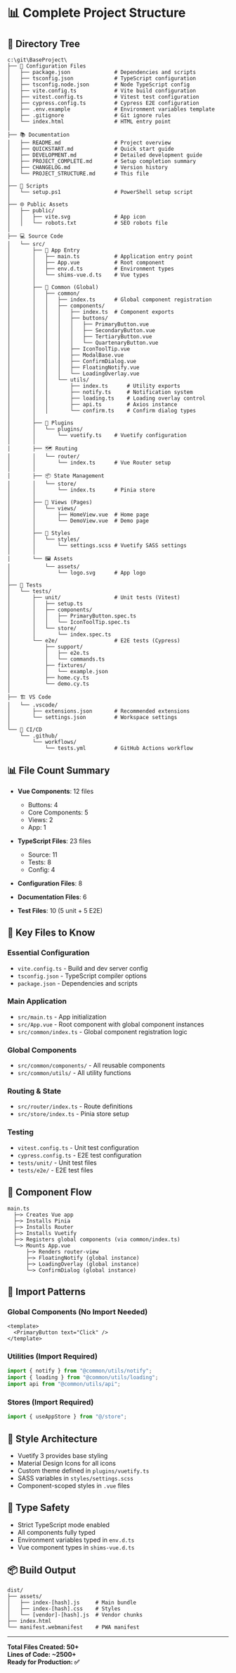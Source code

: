 # 📊 Complete Project Structure

## 📁 Directory Tree

```
c:\git\BaseProject\
├── 📄 Configuration Files
│   ├── package.json              # Dependencies and scripts
│   ├── tsconfig.json             # TypeScript configuration
│   ├── tsconfig.node.json        # Node TypeScript config
│   ├── vite.config.ts            # Vite build configuration
│   ├── vitest.config.ts          # Vitest test configuration
│   ├── cypress.config.ts         # Cypress E2E configuration
│   ├── .env.example              # Environment variables template
│   ├── .gitignore                # Git ignore rules
│   └── index.html                # HTML entry point
│
├── 📚 Documentation
│   ├── README.md                 # Project overview
│   ├── QUICKSTART.md             # Quick start guide
│   ├── DEVELOPMENT.md            # Detailed development guide
│   ├── PROJECT_COMPLETE.md       # Setup completion summary
│   ├── CHANGELOG.md              # Version history
│   └── PROJECT_STRUCTURE.md      # This file
│
├── 🔧 Scripts
│   └── setup.ps1                 # PowerShell setup script
│
├── 🌐 Public Assets
│   ├── public/
│   │   ├── vite.svg              # App icon
│   │   └── robots.txt            # SEO robots file
│
├── 💻 Source Code
│   └── src/
│       ├── 🎨 App Entry
│       │   ├── main.ts           # Application entry point
│       │   ├── App.vue           # Root component
│       │   ├── env.d.ts          # Environment types
│       │   └── shims-vue.d.ts    # Vue types
│       │
│       ├── 🧩 Common (Global)
│       │   ├── common/
│       │   │   ├── index.ts      # Global component registration
│       │   │   ├── components/
│       │   │   │   ├── index.ts  # Component exports
│       │   │   │   ├── buttons/
│       │   │   │   │   ├── PrimaryButton.vue
│       │   │   │   │   ├── SecondaryButton.vue
│       │   │   │   │   ├── TertiaryButton.vue
│       │   │   │   │   └── QuartenaryButton.vue
│       │   │   │   ├── IconToolTip.vue
│       │   │   │   ├── ModalBase.vue
│       │   │   │   ├── ConfirmDialog.vue
│       │   │   │   ├── FloatingNotify.vue
│       │   │   │   └── LoadingOverlay.vue
│       │   │   └── utils/
│       │   │       ├── index.ts      # Utility exports
│       │   │       ├── notify.ts     # Notification system
│       │   │       ├── loading.ts    # Loading overlay control
│       │   │       ├── api.ts        # Axios instance
│       │   │       └── confirm.ts    # Confirm dialog types
│       │
│       ├── 🔌 Plugins
│       │   └── plugins/
│       │       └── vuetify.ts    # Vuetify configuration
│       │
│       ├── 🗺️ Routing
│       │   └── router/
│       │       └── index.ts      # Vue Router setup
│       │
│       ├── 📦 State Management
│       │   └── store/
│       │       └── index.ts      # Pinia store
│       │
│       ├── 📄 Views (Pages)
│       │   └── views/
│       │       ├── HomeView.vue  # Home page
│       │       └── DemoView.vue  # Demo page
│       │
│       ├── 🎨 Styles
│       │   └── styles/
│       │       └── settings.scss # Vuetify SASS settings
│       │
│       └── 🖼️ Assets
│           └── assets/
│               └── logo.svg      # App logo
│
├── 🧪 Tests
│   └── tests/
│       ├── unit/                 # Unit tests (Vitest)
│       │   ├── setup.ts
│       │   ├── components/
│       │   │   ├── PrimaryButton.spec.ts
│       │   │   └── IconToolTip.spec.ts
│       │   └── store/
│       │       └── index.spec.ts
│       └── e2e/                  # E2E tests (Cypress)
│           ├── support/
│           │   ├── e2e.ts
│           │   └── commands.ts
│           ├── fixtures/
│           │   └── example.json
│           ├── home.cy.ts
│           └── demo.cy.ts
│
├── 🏗️ VS Code
│   └── .vscode/
│       ├── extensions.json       # Recommended extensions
│       └── settings.json         # Workspace settings
│
└── 🔄 CI/CD
    └── .github/
        └── workflows/
            └── tests.yml         # GitHub Actions workflow
```

## 📊 File Count Summary

- **Vue Components**: 12 files

  - Buttons: 4
  - Core Components: 5
  - Views: 2
  - App: 1

- **TypeScript Files**: 23 files

  - Source: 11
  - Tests: 8
  - Config: 4

- **Configuration Files**: 8
- **Documentation Files**: 6
- **Test Files**: 10 (5 unit + 5 E2E)

## 🎯 Key Files to Know

### Essential Configuration

- `vite.config.ts` - Build and dev server config
- `tsconfig.json` - TypeScript compiler options
- `package.json` - Dependencies and scripts

### Main Application

- `src/main.ts` - App initialization
- `src/App.vue` - Root component with global component instances
- `src/common/index.ts` - Global component registration logic

### Global Components

- `src/common/components/` - All reusable components
- `src/common/utils/` - All utility functions

### Routing & State

- `src/router/index.ts` - Route definitions
- `src/store/index.ts` - Pinia store setup

### Testing

- `vitest.config.ts` - Unit test configuration
- `cypress.config.ts` - E2E test configuration
- `tests/unit/` - Unit test files
- `tests/e2e/` - E2E test files

## 🚀 Component Flow

```
main.ts
  ├─> Creates Vue app
  ├─> Installs Pinia
  ├─> Installs Router
  ├─> Installs Vuetify
  ├─> Registers global components (via common/index.ts)
  └─> Mounts App.vue
      ├─> Renders router-view
      ├─> FloatingNotify (global instance)
      ├─> LoadingOverlay (global instance)
      └─> ConfirmDialog (global instance)
```

## 📝 Import Patterns

### Global Components (No Import Needed)

```vue
<template>
  <PrimaryButton text="Click" />
</template>
```

### Utilities (Import Required)

```typescript
import { notify } from "@common/utils/notify";
import { loading } from "@common/utils/loading";
import api from "@common/utils/api";
```

### Stores (Import Required)

```typescript
import { useAppStore } from "@/store";
```

## 🎨 Style Architecture

- Vuetify 3 provides base styling
- Material Design Icons for all icons
- Custom theme defined in `plugins/vuetify.ts`
- SASS variables in `styles/settings.scss`
- Component-scoped styles in `.vue` files

## 🔐 Type Safety

- Strict TypeScript mode enabled
- All components fully typed
- Environment variables typed in `env.d.ts`
- Vue component types in `shims-vue.d.ts`

## 📦 Build Output

```
dist/
├── assets/
│   ├── index-[hash].js     # Main bundle
│   ├── index-[hash].css    # Styles
│   └── [vendor]-[hash].js  # Vendor chunks
├── index.html
└── manifest.webmanifest    # PWA manifest
```

---

**Total Files Created: 50+**  
**Lines of Code: ~2500+**  
**Ready for Production: ✅**
